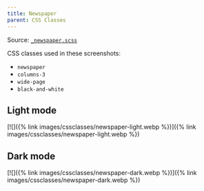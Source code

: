 ```yaml
---
title: Newspaper
parent: CSS Classes
---
```


Source: [`_newspaper.scss`](https://github.com/ElsaTam/obsidian-fancy-a-story/blob/main/snippets/cssclasses/_newspaper.scss) 

CSS classes used in these screenshots:
- `newspaper`
- `columns-3`
- `wide-page`
- `black-and-white`

## Light mode

[![]({% link images/cssclasses/newspaper-light.webp %})]({% link images/cssclasses/newspaper-light.webp %})

## Dark mode

[![]({% link images/cssclasses/newspaper-dark.webp %})]({% link images/cssclasses/newspaper-dark.webp %})